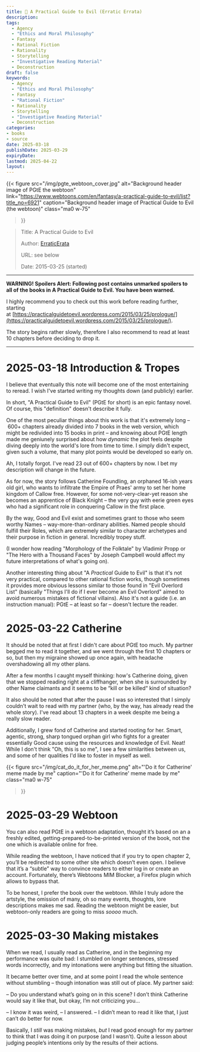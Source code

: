 ```yaml
---
title: 📔 A Practical Guide to Evil (Erratic Errata)
description: 
tags:
  - Agency
  - "Ethics and Moral Philosophy"
  - Fantasy
  - Rational Fiction
  - Rationality
  - Storytelling
  - "Investigative Reading Material"
  - Deconstruction
draft: false
keywords: 
  - Agency
  - "Ethics and Moral Philosophy"
  - Fantasy
  - "Rational Fiction"
  - Rationality
  - Storytelling
  - "Investigative Reading Material"
  - Deconstruction
categories: 
- books
- source
date: 2025-03-18
publishDate: 2025-03-29
expiryDate: 
lastmod: 2025-04-22
layout:
---
```

{{< figure
  src="/img/pgte_webtoon_cover.jpg"
  alt="Background header image of PGtE the webtoon"
  link="https://www.webtoons.com/en/fantasy/a-practical-guide-to-evil/list?title_no=6921"
  caption="Background header image of Practical Guide to Evil (the webtoon)"
  class="ma0 w-75"
>}}

> Title: A Practical Guide to Evil
> 
> Author: [ErraticErata](https://www.patreon.com/ErraticErrata/about)
> 
> URL: see below
> 
> Date: 2015-03-25 (started)

---

**WARNING! Spoilers Alert: Following post contains unmarked spoilers to all of the books in A Practical Guide to Evil. You have been warned.**

I highly recommend you to check out this work before reading further, starting at [https://practicalguidetoevil.wordpress.com/2015/03/25/prologue/](https://practicalguidetoevil.wordpress.com/2015/03/25/prologue/).

The story begins rather slowly, therefore I also recommend to read at least 10 chapters before deciding to drop it.

---

# 2025-03-18 Introduction & Tropes

I believe that eventually this note will become one of the most entertaining to reread. I wish I've started writing my thoughts down (and publicly) earlier.

In short, "A Practical Guide to Evil" (PGtE for short) is an epic fantasy novel. Of course, this "definition" doesn't describe it fully.

One of the most peculiar things about this work is that it's extremely long – 600+ chapters already divided into 7 books in the web version, which might be redivided into 15 books in print – and knowing about PGtE length made me geniunely surprised about how _dynamic_ the plot feels despite diving deeply into the world's lore from time to time. I simply didn't expect, given such a volume, that many plot points would be developed so early on.

Ah, I totally forgot. I've read 23 out of 600+ chapters by now. I bet my description will change in the future.

As for now, the story follows Catherine Foundling, an orphaned 16-ish years old girl, who wants to infiltrate the Empire of Praes' army to set her home kingdom of Callow free. However, for some not-very-clear-yet reason she becomes an apprentice of Black Knight – the very guy with eerie green eyes who had a significant role in conquering Callow in the first place.

By the way, Good and Evil exist and sometimes grant to those who seem worthy Names – way-more-than-ordinary abilities. Named people should fulfill their Roles, which are extremely similar to character archetypes and their purpose in fiction in general. Incredibly tropey stuff.

(I wonder how reading "Morphology of the Folktale" by Vladimir Propp or "The Hero with a Thousand Faces" by Joseph Campbell would affect my future interpretations of what's going on).

Another interesting thing about "A _Practical_ Guide to Evil" is that it's not very practical, compared to other rational fiction works, though sometimes it provides more obvious lessons similar to those found in "Evil Overlord List" (basically "Things I'll do if I ever become an Evil Overlord" aimed to avoid numerous mistakes of fictional villains). Also it's not a guide (i.e. an instruction manual): PGtE – at least so far – doesn't lecture the reader.

# 2025-03-22 Catherine

It should be noted that at first I didn't care about PGtE too much. My partner begged me to read it together, and we went through the first 10 chapters or so, but then my migraine showed up once again, with headache overshadowing all my other plans.

After a few months I caught myself thinking: how's Catherine doing, given that we stopped reading right at a cliffhanger, when she is surrounded by other Name claimants and it seems to be “kill or be killed“ kind of situation?

It also should be noted that after the pause I was so interested that I simply couldn't wait to read with my partner (who, by the way, has already read the whole story). I've read about 13 chapters in a week despite me being a really slow reader.

Additionally, I grew fond of Catherine and started rooting for her. Smart, agentic, strong, sharp tongued orphan girl who fights for a greater essentially Good cause using the resources and knowledge of Evil. Neat! While I don't think "Oh, this is so me", I see a few similarities between us, and some of her qualities I'd like to foster in myself as well.

{{< figure
  src="/img/cat_do_it_for_her_meme.png"
  alt="'Do it for Catherine' meme made by me"
  caption="'Do it for Catherine' meme made by me"
  class="ma0 w-75"
>}}


# 2025-03-29 Webtoon
You can also read PGtE in a webtoon adaptation, thought it’s based on an a freshly edited, getting-prepared-to-be-printed version of the book, not the one which is available online for free.

While reading the webtoon, I have noticed that if you try to open chapter 2, you’ll be redirected to some other site which doesn’t even open. I believe that it’s a “subtle” way to convince readers to either log in or create an account. Fortunately, there’s Webtoons MIM Blocker, a Firefox plugin which allows to bypass that.

To be honest, I prefer the book over the webtoon. While I truly adore the artstyle, the omission of many, oh so many events, thoughts, lore descriptions makes me sad. Reading the webtoon might be easier, but webtoon-only readers are going to miss *soooo* much.

# 2025-03-30 Making mistakes
When we read, I usually read as Catherine, and in the beginning my performance was quite bad: I stumbled on longer sentences, stressed words incorrectly, and my intonations were anything but fitting the situation.

It became better over time, and at some point I read the whole sentence without stumbling – though intonation was still out of place. My partner said:

– Do you understand what’s going on in this scene? I don’t think Catherine would say it like that, but okay, I’m not criticizing you…

– I know it was weird, – I answered. – I didn’t mean to read it like that, I just can’t do better for now.

Basically, I *still* was making mistakes, *but* I read good enough for my partner to think that I was doing it on purpose (and I wasn’t). Quite a lesson about judging people’s intentions only by the results of their actions.
